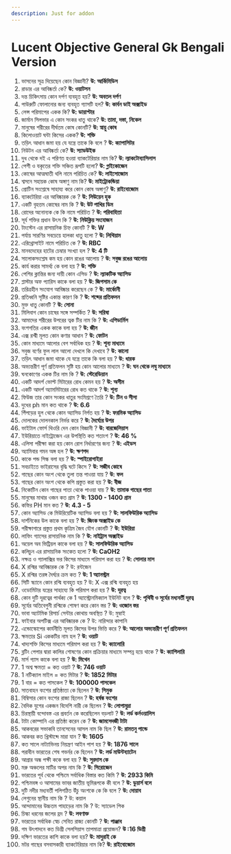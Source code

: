 ```yaml
---
description: Just for addon
---
```


# Lucent Objective General Gk Bengali Version

1. ভাসনের সূত্র দিয়েছেন কোন বিজ্ঞানী? **উ: আর্কিমিডিস**
2. রাডার এর আবিষ্কর্তা কে? **উ: ওয়াটসন**
3. দন্ত চিকিৎসায় কোন দর্পণ ব্যবহৃত হয়? **উ: অবতল দর্পণ**
4. পাউরুটি ফোলানোর জন্য ব্যবহৃত গ্যাসটি হল? **উ: কার্বন ডাই অক্সাইড**
5. লেন্স পরিমাপের একক কি? **উ: ডায়াপ্টার**
6. জার্মান সিলভার এ কোন সংকর ধাতু থাকে? **উ: তামা, দস্তা, নিকেল**
7. মানুষের শরীরের দীর্ঘতম কোষ কোনটি? **উ: স্নায়ু কোষ**
8. কিলোওয়াট ঘন্টা কিসের একক? **উ: শক্তি**
9. তড়িৎ আধান জমা হয় যে যন্ত্রে তাকে কি বলে ? **উ: ক্যাপাসিটর**
10. নিউটন এর আবিষ্কর্তা কে? **উ: স্যাডউইক**
11. দুধ থেকে দই এ পরিণত হওয়া ব্যাকটেরিয়ার নাম কি? **উ: ল্যাকটোব্যাসিলাস**
12. পেশী ও যকৃতের শক্তি সঞ্চিত রূপটি হলো? **উ: গ্লাইকোজেন**
13. কোষের আত্মঘাতী থলি নামে পরিচিত কে? **উ: লাইসোজোম**
14. শ্বসনে সহায়ক কোষ অঙ্গাণু নাম কি? **উ: মাইট্রোকন্ডিয়া**
15. প্রোটিন সংশ্লেষে সাহায্য করে কোন কোষ অঙ্গাণু? **উ: রাইবোজোম**
16. ব্যাকটেরিয়া এর আবিষ্কারক কে ? **উ: লিউয়েন হুক**
17. একটি বৃহত্তম কোষের নাম কি ? **উ: উট পাখির ডিম**
18. রোদের অনোন্যক কে কি নামে পরিচিত ? **উ: পরিবাহিতা**
19. সূর্য শক্তির প্রধান উৎস কি ? **উ: নিউক্লিয় সংযোজন**
20. টাংস্টেন এর রাসায়নিক চিহ্ন কোনটি ? **উ: W**
21. পর্যায় সারণির সবচেয়ে হালকা ধাতু হলো ? **উ: লিথিয়াম**
22. এরিথ্রোসাইট নামে পরিচিত কে ? **উ: RBC**
23. মানবদেহের হাটের চেম্বার সংখ্যা হল ? **উ: 4 টি**
24. সালোকসংশ্লেষ কম হয় কোন রঙের আলোয় ? **উ: সবুজ রঙের আলোয়**
25. কার্য করার সামর্থ্য কে বলা হয় ? **উ: শক্তি**
26. পেশির ক্লান্তির জন্য দায়ী কোন এসিড ? **উ: ল্যাকটিক অ্যাসিড**
27. প্লাস্টার অফ প্যারিস কাকে বলা হয় ? **উ: জিপসাম কে**
28. তরিত্রহীন সংযোগ আবিষ্কার করেছেন কে ? **উ: মার্কোনী**
29. প্রতিধ্বনি সৃষ্টির একান্ত কারণ কি ? **উ: শব্দের প্রতিফলন**
30. মুক্ত ধাতু কোনটি ? **উ: সোনা**
31. মিলিবাগ কোন চাষের সঙ্গে সম্পর্কিত ? **উ: সরিষা**
32. আমাদের শরীরের উপরের ত্বক টির নাম কি ? **উ: এপিডার্মিস**
33. বংশগতির একক কাকে বলা হয় ? **উ: জীন**
34. এক্স রশ্মী মূলত কোন কণার আধান ? **উ: ফোটন**
35. কোন মাধ্যমে আলোর বেগ সর্বাধিক হয় ? **উ: শূন্য মাধ্যমে**
36. সবুজ বর্ণের ফুল লাল আলো দেখলে কি দেখাবে ? **উ: কালো**
37. তড়িৎ আধান জমা থাকে যে যন্ত্রে তাকে কি বলা হয় ? **উ: ধারক**
38. অভ্যন্তরীণ পূর্ণ প্রতিফলন সৃষ্টি হয় কোন আলোর মাধ্যমে ? **উ: ঘন থেকে লঘু মাধ্যমে**
39. ঘনকোণের একক টির নাম কি ? **উ: স্টেরেডিয়ান**
40. একটি আদর্শ ভোল্ট মিটারের রোধ কেমন হয় ? **উ: অসীম**
41. একটি আদর্শ অ্যামমিটারের রোধ কত থাকে ? **উ: শূন‍্য**
42. ফিউজ তার কোন সংকর ধাতুর সংমিশ্রণে তৈরি ? **উ: টিন ও সীসা**
43. দুধের ph মান কত থাকে ? **উ: 6.6**
44. পিঁপড়ের হুল থেকে কোন অ্যাসিড নির্গত হয় ? **উ: ফরমিক অ্যাসিড**
45. দোলকের দোলনকাল নির্ভর করে ? **উ: দৈর্ঘ্যের উপর**
46. ভাইটাল ফোর্স থিওরি দেন কোন বিজ্ঞানী ? **উ: বারজেলিয়াস**
47. ইউরিয়াতে নাইট্রোজেন এর উপস্থিতি কত শতাংশ ? **উ: 46 %**
48. এলিসা পরীক্ষা করা হয় কোন রোগ নির্ধারণের জন্য ? **উ: এইডস**
49. অ্যামিবার গমন অঙ্গ হল ? **উ: ক্ষণপদ**
50. কাকে পন্ড সিল্ক বলা হয় ? **উ: স্পাইরোগাইরা**
51. সবচাইতে ভাইরাসের বৃদ্ধি ঘটে কিসে ? **উ: সজীব কোষে**
52. গাছের কোন অংশ থেকে তুলা তন্ত পাওয়া যায় ? **উ: ফল**
53. গাছের কোন অংশ থেকে কপি প্রস্তুত করা হয় ? **উ: বীজ**
54. নিকোটিন কোন গাছের পাতা থেকে পাওয়া যায় ? **উ: তামাক গাছের পাতা**
55. মানুষের মাথার ওজন কত গ্রাম ? **উ: 1300 - 1400 গ্ৰাম**
56. কফির PH মান কত ? **উ: 4.3 - 5**
57. কোন অ্যাসিড কে মিউরিয়েটিক অ্যাসিড বলা হয় ? **উ: সালফিউরিক অ্যাসিড**
58. দার্শনিকের উল কাকে বলা হয় ? **উ: জিংক অক্সাইড কে**
59. পরীক্ষাগারে প্রস্তুত প্রথম কৃত্রিম জৈব যৌগ কোনটি ? **উ: ইউরিয়া**
60. লাফিং গ্যাসের রাসায়নিক নাম কি ? **উ: নাইট্রাস অক্সাইড**
61. অয়েল অব ভিট্রিয়ল কাকে বলা হয় ? **উ: সালফিউরিক অ্যাসিড**
62. কলিচুন এর রাসায়নিক সংকেত হলো ? **উ: CaOH2**
63. নক্ষত্র ও গ্যালাক্সির ভর কিসের মাধ্যমে পরিমাপ করা হয় ? **উ: সোলার মাস**
64. X রশ্মির আবিষ্কারক কে ? উ: রন্টজেন
65. X রশ্মির তরঙ্গ দৈর্ঘ্যর ক্রম কত ? **উ: 1 অ্যানস্ট্রম**
66. সিটি স্ক্যানে কোন রশ্মি ব্যবহৃত হয় ? উ: X এক্স রশ্মি ব্যবহৃত হয়
67. ওডোমিটার যন্ত্রের সাহায্যে কি পরিমাপ করা হয় ? **উ: দূরত্ব**
68. কোন দুটি দূরত্বের পার্থক্য কে 1 অ্যাস্ট্রোনমিক্যাল ইউনিট বলে ? **উ: পৃথিবী ও সূর্যের মধ্যবর্তী দূরত্ব**
69. সূর্যের অতিবেগুনী রশ্মিকে শোষণ করে কোন স্তর ? **উ: ওজোন স্তর**
70. ভাবা অ্যাটমিক রিসার্চ সেন্টার কোথায় অবস্থিত ? উ: মুম্বাই
71. ফাইবার অপটিক্স এর আবিষ্কারক কে ? উ: নারিন্দার কাপানি
72. এন্ডোস্কোপের কার্যনীতি মূলত কিসের উপর ভিত্তি করে ? **উ: আলোর অভ্যন্তরীণ পূর্ণ প্রতিফলন**
73. ক্ষমতার Si এককটির নাম হল ? **উ: ওয়াট**
74. খাদ্যশক্তি কিসের মাধ্যমে পরিমাপ করা হয় ? **উ: ক্যালোরি**
75. ব্লটিং পেপার দ্বারা কালির শোষণের কোন প্রক্রিয়ার মাধ্যমে সম্পন্ন হয়ে থাকে ? **উ: ক‍্যাপিলারি**
76. মার্স গ্যাস কাকে বলা হয় ? **উ: মিথেন**
77. 1 অশ্ব ক্ষমতা = কত ওয়াট ? **উ: 746 ওয়াট**
78. 1 নটিক‍্যাল মাইল = কত মিটার ? **উ: 1852 মিটার**
79. 1 বার = কত পাসকেল ? **উ: 100000 পাসকেল**
80. সাতবাহন বংশের প্রতিষ্ঠাতা কে ছিলেন ? **উ: সিমুক**
81. বিম্বিসার কোন বংশের রাজা ছিলেন ? **উ: হর্ষঙ্ক বংশের**
82. বৈদিক যুগের একজন বিদেশি নারী কে ছিলেন ? **উ: লোপামুদ্রা**
83. চিরস্থায়ী বন্দোবস্ত এর প্রবর্তন কে করেছিলেন বড়লাট ? **উ: লর্ড কর্নওয়ালিস**
84. টাটা কোম্পানি এর প্রতিষ্ঠা করেন কে ? **উ: জামসেদজী টাটা**
85. আকবরের সভাকবি তানসেনের আসল নাম কি ছিল ? **উ: রামতনু পান্ডে**
86. আকবর কত খ্রিস্টাব্দে মারা যান ? **উ: 1605**
87. কত সালে নাট্যাভিনয় নিয়ন্ত্রণ আইন পাশ হয় ? **উ: 1876 সালে**
88. পরাধীন ভারতের শেষ গভর্নর কে ছিলেন ? **উ: লর্ড মাউন্টব্যাটেন**
89. আগ্রার অন্ধ পক্ষী ককে বলা হয় ? **উ: সুরদাস কে**
90. মরু অঞ্চলের মাটির অপর নাম কি ? **উ: সিরোজেন**
91. ভারতের পূর্ব থেকে পশ্চিমে সর্বাধিক বিস্তার কত কিমি ? **উ: 2933 কিমি**
92. পশ্চিমবঙ্গ ও আসামের ভাবর জাতীয় ভূমিরূপকে কী বলে ? **উ: ডুয়ার্স বলে**
93. দুটি নদীর মধ্যবর্তী পলিগঠিত উঁচু অংশকে কে কি বলে ? **উ: দোয়াব**
94. লেগুনের স্থানীয় নাম কি ? উ: কয়াল
95. আন্দামানের উচ্চতম পাহাড়ের নাম কি ? উ: স্যাডেল পিক
96. চিল্কা ধরনের জলের হ্রদ ? **উ: লবণাক্ত**
97. ভারতের সর্বাধিক স্বেচ সেবিত রাজ‍্য কোনটি ? **উ: পাঞ্জাব**
98. গম উৎপাদনে কত ডিগ্রী সেলসিয়াস তাপমাত্রা প্রয়োজন? **উ :16 ডিগ্ৰী**
99. দক্ষিণ ভারতের কাশি কাকে বলা হয়? **উ: মাদুরাই কে**
100. মটর গাছের বসবাসকারী ব্যাকটেরিয়ার নাম কি? **উ: রাইবোজোম**
